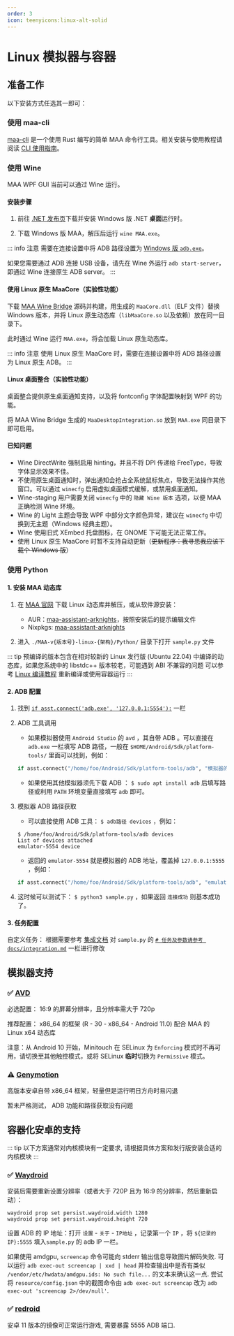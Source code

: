```yaml
---
order: 3
icon: teenyicons:linux-alt-solid
---
```


# Linux 模拟器与容器

## 准备工作

以下安装方式任选其一即可：

### 使用 maa-cli

[maa-cli](https://github.com/MaaAssistantArknights/maa-cli) 是一个使用 Rust 编写的简单 MAA 命令行工具。相关安装与使用教程请阅读 [CLI 使用指南](../cli/)。

### 使用 Wine

MAA WPF GUI 当前可以通过 Wine 运行。

#### 安装步骤

1. 前往 [.NET 发布页](https://dotnet.microsoft.com/en-us/download/dotnet/8.0)下载并安装 Windows 版 .NET **桌面**运行时。

2. 下载 Windows 版 MAA，解压后运行 `wine MAA.exe`。

::: info 注意
需要在连接设置中将 ADB 路径设置为 [Windows 版 `adb.exe`](https://dl.google.com/android/repository/platform-tools-latest-windows.zip)。

如果您需要通过 ADB 连接 USB 设备，请先在 Wine 外运行 `adb start-server`，即通过 Wine 连接原生 ADB server。
:::

#### 使用 Linux 原生 MaaCore（实验性功能）

下载 [MAA Wine Bridge](https://github.com/MaaAssistantArknights/MaaAssistantArknights/tree/dev/src/MaaWineBridge) 源码并构建，用生成的 `MaaCore.dll`（ELF 文件）替换 Windows 版本，并将 Linux 原生动态库（`libMaaCore.so` 以及依赖）放在同一目录下。

此时通过 Wine 运行 `MAA.exe`，将会加载 Linux 原生动态库。

::: info 注意
使用 Linux 原生 MaaCore 时，需要在连接设置中将 ADB 路径设置为 Linux 原生 ADB。
:::

#### Linux 桌面整合（实验性功能）

桌面整合提供原生桌面通知支持，以及将 fontconfig 字体配置映射到 WPF 的功能。

将 MAA Wine Bridge 生成的 `MaaDesktopIntegration.so` 放到 `MAA.exe` 同目录下即可启用。

#### 已知问题

- Wine DirectWrite 强制启用 hinting，并且不将 DPI 传递给 FreeType，导致字体显示效果不佳。
- 不使用原生桌面通知时，弹出通知会抢占全系统鼠标焦点，导致无法操作其他窗口。可以通过 `winecfg` 启用虚拟桌面模式缓解，或禁用桌面通知。
- Wine-staging 用户需要关闭 `winecfg` 中的 `隐藏 Wine 版本` 选项，以便 MAA 正确检测 Wine 环境。
- Wine 的 Light 主题会导致 WPF 中部分文字颜色异常，建议在 `winecfg` 中切换到无主题（Windows 经典主题）。
- Wine 使用旧式 XEmbed 托盘图标，在 GNOME 下可能无法正常工作。
- 使用 Linux 原生 MaaCore 时暂不支持自动更新（~~更新程序：我寻思我应该下载个 Windows 版~~）

### 使用 Python

#### 1. 安装 MAA 动态库

1. 在 [MAA 官网](https://maa.plus/) 下载 Linux 动态库并解压，或从软件源安装：

   - AUR：[maa-assistant-arknights](https://aur.archlinux.org/packages/maa-assistant-arknights)，按照安装后的提示编辑文件
   - Nixpkgs: [maa-assistant-arknights](https://github.com/NixOS/nixpkgs/blob/nixos-unstable/pkgs/by-name/ma/maa-assistant-arknights/package.nix)

2. 进入 `./MAA-v{版本号}-linux-{架构}/Python/` 目录下打开 `sample.py` 文件

::: tip
预编译的版本包含在相对较新的 Linux 发行版 (Ubuntu 22.04) 中编译的动态库，如果您系统中的 libstdc++ 版本较老，可能遇到 ABI 不兼容的问题
可以参考 [Linux 编译教程](../../develop/linux-tutorial.md) 重新编译或使用容器运行
:::

#### 2. ADB 配置

1. 找到 [`if asst.connect('adb.exe', '127.0.0.1:5554'):`](https://github.com/MaaAssistantArknights/MaaAssistantArknights/blob/b4fc3528decd6777441a8aca684c22d35d2b2574/src/Python/sample.py#L62) 一栏

2. ADB 工具调用

   - 如果模拟器使用 `Android Studio` 的 `avd` ，其自带 ADB 。可以直接在 `adb.exe` 一栏填写 ADB 路径，一般在 `$HOME/Android/Sdk/platform-tools/` 里面可以找到，例如：

   ```python
   if asst.connect("/home/foo/Android/Sdk/platform-tools/adb", "模拟器的 ADB 地址"):
   ```

   - 如果使用其他模拟器须先下载 ADB ： `$ sudo apt install adb` 后填写路径或利用 `PATH` 环境变量直接填写 `adb` 即可。

3. 模拟器 ADB 路径获取

   - 可以直接使用 ADB 工具： `$ adb路径 devices` ，例如：

   ```shell
   $ /home/foo/Android/Sdk/platform-tools/adb devices
   List of devices attached
   emulator-5554 device
   ```

   - 返回的 `emulator-5554` 就是模拟器的 ADB 地址，覆盖掉 `127.0.0.1:5555` ，例如：

   ```python
   if asst.connect("/home/foo/Android/Sdk/platform-tools/adb", "emulator-5554"):
   ```

4. 这时候可以测试下： `$ python3 sample.py` ，如果返回 `连接成功` 则基本成功了。

#### 3. 任务配置

自定义任务： 根据需要参考 [集成文档](../../protocol/integration.md) 对 `sample.py` 的 [`# 任务及参数请参考 docs/integration.md`](https://github.com/MaaAssistantArknights/MaaAssistantArknights/blob/722f0ddd4765715199a5dc90ea1bec2940322344/src/Python/sample.py#L54) 一栏进行修改

## 模拟器支持

### ✅ [AVD](https://developer.android.com/studio/run/managing-avds)

必选配置： 16:9 的屏幕分辨率，且分辨率需大于 720p

推荐配置： x86_64 的框架 (R - 30 - x86_64 - Android 11.0) 配合 MAA 的 Linux x64 动态库

注意：从 Android 10 开始，Minitouch 在 SELinux 为 `Enforcing` 模式时不再可用，请切换至其他触控模式，或将 SELinux **临时**切换为 `Permissive` 模式。

### ⚠️ [Genymotion](https://www.genymotion.com/)

高版本安卓自带 x86_64 框架，轻量但是运行明日方舟时易闪退

暂未严格测试， ADB 功能和路径获取没有问题

## 容器化安卓的支持

::: tip
以下方案通常对内核模块有一定要求, 请根据具体方案和发行版安装合适的内核模块
:::

### ✅ [Waydroid](https://waydro.id/)

安装后需要重新设置分辨率（或者大于 720P 且为 16:9 的分辨率，然后重新启动）：

```shell
waydroid prop set persist.waydroid.width 1280
waydroid prop set persist.waydroid.height 720
```

设置 ADB 的 IP 地址：打开 `设置` - `关于` - `IP地址` ，记录第一个 `IP` ，将 `${记录的IP}:5555` 填入`sample.py` 的 adb IP 一栏。

如果使用 amdgpu, `screencap` 命令可能向 stderr 输出信息导致图片解码失败.
可以运行 `adb exec-out screencap | xxd | head` 并检查输出中是否有类似 `/vendor/etc/hwdata/amdgpu.ids: No such file...` 的文本来确认这一点.
尝试将 `resource/config.json` 中的截图命令由 `adb exec-out screencap` 改为 `adb exec-out 'screencap 2>/dev/null'`.

### ✅ [redroid](https://github.com/remote-android/redroid-doc)

安卓 11 版本的镜像可正常运行游戏, 需要暴露 5555 ADB 端口.
